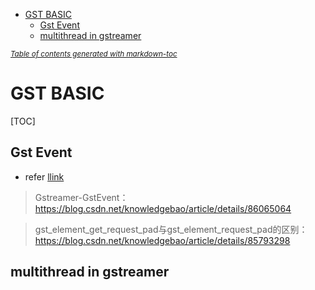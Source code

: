 - [GST BASIC](#gst-basic)
  * [Gst Event](#gst-event)
  * [multithread in gstreamer](#multithread-in-gstreamer)

<small><i><a href='http://ecotrust-canada.github.io/markdown-toc/'>Table of contents generated with markdown-toc</a></i></small>

# GST BASIC

[TOC]

## Gst Event
* refer [llink](https://blog.csdn.net/knowledgebao/article/details/84621238)
>Gstreamer-GstEvent：https://blog.csdn.net/knowledgebao/article/details/86065064

>gst_element_get_request_pad与gst_element_request_pad的区别：https://blog.csdn.net/knowledgebao/article/details/85793298

## multithread in gstreamer

